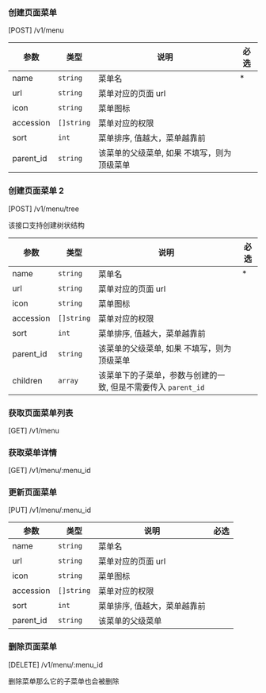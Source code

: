 ### 创建页面菜单

[POST] /v1/menu

| 参数      | 类型       | 说明                                        | 必选 |
| --------- | ---------- | ------------------------------------------- | ---- |
| name      | `string`   | 菜单名                                      | \*   |
| url       | `string`   | 菜单对应的页面 url                          |      |
| icon      | `string`   | 菜单图标                                    |      |
| accession | `[]string` | 菜单对应的权限                              |      |
| sort      | `int`      | 菜单排序, 值越大，菜单越靠前                |      |
| parent_id | `string`   | 该菜单的父级菜单, 如果 不填写，则为顶级菜单 |      |

### 创建页面菜单 2

[POST] /v1/menu/tree

该接口支持创建树状结构

| 参数      | 类型       | 说明                                                           | 必选 |
| --------- | ---------- | -------------------------------------------------------------- | ---- |
| name      | `string`   | 菜单名                                                         | \*   |
| url       | `string`   | 菜单对应的页面 url                                             |      |
| icon      | `string`   | 菜单图标                                                       |      |
| accession | `[]string` | 菜单对应的权限                                                 |      |
| sort      | `int`      | 菜单排序, 值越大，菜单越靠前                                   |      |
| parent_id | `string`   | 该菜单的父级菜单, 如果 不填写，则为顶级菜单                    |      |
| children  | `array`    | 该菜单下的子菜单，参数与创建的一致, 但是不需要传入 `parent_id` |      |

### 获取页面菜单列表

[GET] /v1/menu

### 获取菜单详情

[GET] /v1/menu/:menu_id

### 更新页面菜单

[PUT] /v1/menu/:menu_id

| 参数      | 类型       | 说明                         | 必选 |
| --------- | ---------- | ---------------------------- | ---- |
| name      | `string`   | 菜单名                       |      |
| url       | `string`   | 菜单对应的页面 url           |      |
| icon      | `string`   | 菜单图标                     |      |
| accession | `[]string` | 菜单对应的权限               |      |
| sort      | `int`      | 菜单排序, 值越大，菜单越靠前 |      |
| parent_id | `string`   | 该菜单的父级菜单             |      |

### 删除页面菜单

[DELETE] /v1/menu/:menu_id

删除菜单那么它的子菜单也会被删除
